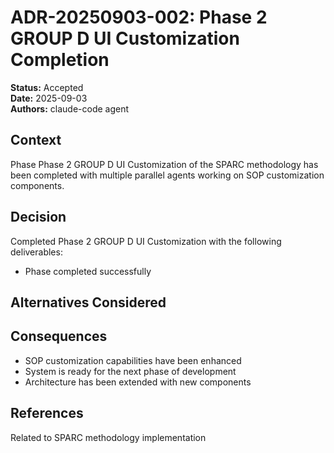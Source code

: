 # ADR-20250903-002: Phase 2 GROUP D UI Customization Completion

**Status:** Accepted  
**Date:** 2025-09-03  
**Authors:** claude-code agent  

## Context

Phase Phase 2 GROUP D UI Customization of the SPARC methodology has been completed with multiple parallel agents working on SOP customization components.

## Decision

Completed Phase 2 GROUP D UI Customization with the following deliverables:
- Phase completed successfully

## Alternatives Considered



## Consequences

- SOP customization capabilities have been enhanced
- System is ready for the next phase of development
- Architecture has been extended with new components

## References

Related to SPARC methodology implementation
